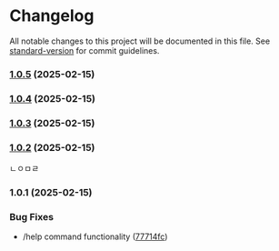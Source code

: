 # Changelog

All notable changes to this project will be documented in this file. See [standard-version](https://github.com/conventional-changelog/standard-version) for commit guidelines.

### [1.0.5](https://github.com/Juuuu-power-e/discordBot/compare/v1.0.4...v1.0.5) (2025-02-15)

### [1.0.4](https://github.com/Juuuu-power-e/discordBot/compare/v1.0.3...v1.0.4) (2025-02-15)

### [1.0.3](https://github.com/Juuuu-power-e/discordBot/compare/v1.0.2...v1.0.3) (2025-02-15)

### [1.0.2](https://github.com/Juuuu-power-e/discordBot/compare/v1.0.1...v1.0.2) (2025-02-15)
ㄴㅇㅁㄹ
### 1.0.1 (2025-02-15)


### Bug Fixes

* /help command functionality ([77714fc](https://github.com/Juuuu-power-e/discordBot/commit/77714fcafa3f298c1615caf6d010509efbee9762))
